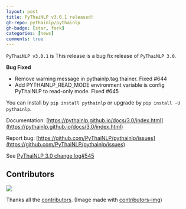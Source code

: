 ```yaml
---
layout: post
title: PyThaiNLP v3.0.1 released!
gh-repo: pythainlp/pythainlp
gh-badge: [star, fork]
categories: [news]
comments: true
---
```


`PyThaiNLP v3.0.1` is This release is a bug fix release of `PyThaiNLP 3.0`.

**Bug Fixed**
- Remove warning message in pythainlp.tag.thainer. Fixed #644
- Add PYTHAINLP_READ_MODE environment variable is config PyThaiNLP to read-only mode. Fixed #645

You can install by `pip install pythainlp` or upgrade by `pip install -U pythainlp`.


Documentation: [https://pythainlp.github.io/docs/3.0/index.html](https://pythainlp.github.io/docs/3.0/index.html)

Report bug: [https://github.com/PyThaiNLP/pythainlp/issues](https://github.com/PyThaiNLP/pythainlp/issues)

See [PyThaiNLP 3.0 change log#545](https://github.com/PyThaiNLP/pythainlp/issues/545)


## Contributors

<a href="https://github.com/PyThaiNLP/pythainlp/graphs/contributors">
  <img src="https://contributors-img.firebaseapp.com/image?repo=PyThaiNLP/pythainlp" />
</a>

Thanks all the [contributors](https://github.com/PyThaiNLP/pythainlp/graphs/contributors). (Image made with [contributors-img](https://contributors-img.firebaseapp.com))
